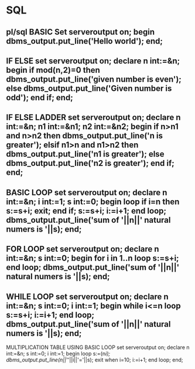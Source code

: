 # SQL
pl/sql
BASIC
Set serveroutput on;
begin
     dbms_output.put_line('Hello world');
end;
-------------------------------------------------------------------------------------------------------------------
IF ELSE
set serveroutput on;
declare
    n int:=&n;
begin
    if mod(n,2)=0 then
           dbms_output.put_line('given number is even');
    else
          dbms_output.put_line('Given number is odd');
    end if;
end;
-------------------------------------------------------------------------------------------------------------------
IF ELSE LADDER
set serveroutput on;
declare
    n int:=&n;
    n1 int:=&n1;
    n2 int:=&n2;
begin
    if n>n1 and n>n2 then
           dbms_output.put_line('n is greater');
    elsif n1>n and n1>n2 then
          dbms_output.put_line('n1 is greater');
    else
          dbms_output.put_line('n2 is greater');
    end if;
end;
------------------------------------------------------------------------------------------------------------------
BASIC LOOP
set serveroutput on;
declare
    n int:=&n;
    i int:=1;
    s int:=0;
begin
    loop 
        if i=n then
            s:=s+i;
            exit;
        end if;
        s:=s+i;
        i:=i+1;
   end loop;
   dbms_output.put_line('sum of  '||n||' natural numers  is '||s);
end;
-----------------------------------------------------------------------------------------------------------------------
FOR LOOP
set serveroutput on;
declare
    n int:=&n;
    s int:=0;
begin
    for i in 1..n
    loop
       s:=s+i;
    end loop;
   dbms_output.put_line('sum of  '||n||' natural numers  is '||s);
end;
------------------------------------------------------------------------------------------------------------------------
WHILE LOOP
set serveroutput on;
declare
    n int:=&n;
    s int:=0;
    i int:=1;
begin
    while i<=n
    loop
       s:=s+i;
       i:=i+1;
    end loop;
   dbms_output.put_line('sum of  '||n||' natural numers  is '||s);
end;
----------------------------------------------------------------------------------------------------------------------------
MULTIPLICATION TABLE USING BASIC LOOP
set serveroutput on;
declare
    n int:=&n;
    s int:=0;
    i int:=1;
begin
    loop
         s:=(n*i);
         dbms_output.put_line(n||'*'||i||'='||s);
         exit when i=10;
         i:=i+1;
   end loop;
end;
